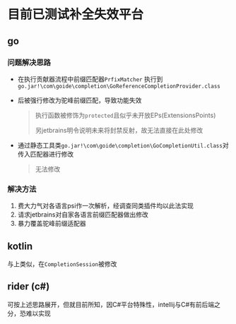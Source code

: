 # 目前已测试补全失效平台

## go

### 问题解决思路

* 在执行贡献器流程中前缀匹配器`PrfixMatcher` 执行到`go.jar!\com\goide\completion\GoReferenceCompletionProvider.class`

* 后被强行修改为驼峰前缀匹配，导致功能失效
  > 执行函数被修饰为`protected`且似乎未开放EPs(ExtensionsPoints)
  >
  > 另jetbrains明令说明未来将封禁反射，故无法直接在此处修改
* 通过静态工具类`go.jar!\com\goide\completion\GoCompletionUtil.class`对传入匹配器进行修改
  > 无法修改

### 解决方法

1. 费大力气对各语言psi作一次解析，经调查同类插件均以此法实现
2. 请求jetbrains对自家各语言前缀匹配器做出修改
3. 暴力覆盖驼峰前缀适配器

## kotlin

与上类似，在`CompletionSession`被修改

## rider (c#)

可按上述思路展开，但就目前所知，因C#平台特殊性，intellij与C#有前后端之分，恐难以实现